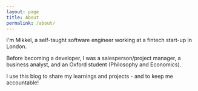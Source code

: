 ```yaml
---
layout: page
title: About
permalink: /about/
---
```


I'm Mikkel, a self-taught software engineer working at a fintech start-up in London.

Before becoming a developer, I was a salesperson/project manager, a business analyst, and an Oxford student (Philosophy and Economics).

I use this blog to share my learnings and projects - and to keep me accountable!
